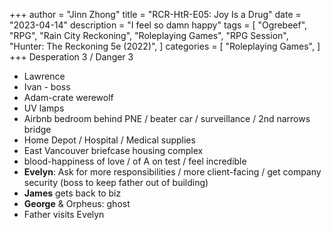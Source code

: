 +++
author = "Jinn Zhong"
title = "RCR-HtR-E05: Joy Is a Drug"
date = "2023-04-14"
description = "I feel so damn happy"
tags = [
    "Ogrebeef",
    "RPG",
    "Rain City Reckoning",
    "Roleplaying Games",
    "RPG Session",
    "Hunter: The Reckoning 5e (2022)",
]
categories = [
    "Roleplaying Games",
]
+++
Desperation 3 / Danger 3
* Lawrence
* Ivan - boss 
* Adam-crate werewolf 
* UV lamps 
* Airbnb bedroom behind PNE / beater car / surveillance / 2nd narrows bridge 
* Home Depot / Hospital / Medical supplies
* East Vancouver briefcase housing complex 
* blood-happiness of love / of A on test / feel incredible
* **Evelyn**: Ask for more responsibilities / more client-facing / get company security (boss to keep father out of building)
* **James** gets back to biz 
* **George** & Orpheus: ghost 
* Father visits Evelyn
